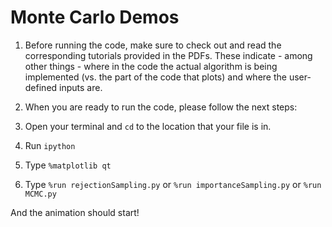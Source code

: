 # Monte Carlo Demos

1. Before running the code, make sure to check out and read the corresponding tutorials provided in the PDFs. These indicate - among other things - where in the code the actual algorithm is being implemented (vs. the part of the code that plots) and where the user-defined inputs are.


2. When you are ready to run the code, please follow the next steps:

1. Open your terminal and `cd` to the location that your file is in.
2. Run `ipython`
3. Type `%matplotlib qt`
4. Type `%run rejectionSampling.py` or `%run importanceSampling.py` or `%run MCMC.py`

And the animation should start!
